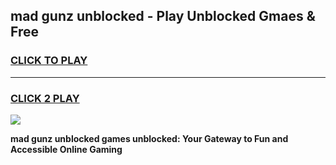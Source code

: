 
## mad gunz unblocked - Play Unblocked Gmaes & Free
<h3>
<a href="https://news.freeplayer.one?title=mad_gunz_unblocked&ref=16F">CLICK TO PLAY</a></h3>
<hr>

<h3>
<a href="https://news.freeplayer.one?title=mad_gunz_unblocked&ref=16F">CLICK 2 PLAY</a>
  
</h3>

<a href="https://news.freeplayer.one?title=mad_gunz_unblocked&ref=16F/"><img src="https://clearcache.store/games.png"></a>


**mad gunz unblocked games unblocked: Your Gateway to Fun and Accessible Online Gaming**
